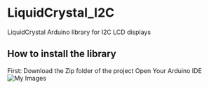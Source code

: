 # LiquidCrystal_I2C
LiquidCrystal Arduino library for I2C LCD displays
## How to install the library
First: Download the Zip folder of the project
Open Your Arduino IDE
![My Images](/Images/Arduino-IDE.png)
